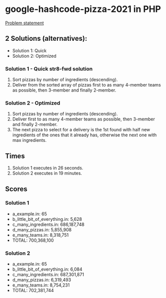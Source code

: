 # google-hashcode-pizza-2021 in PHP

[Problem statement](https://bytefreaks.net/google/hash-code/google-hash-code-2021-practice-problem)

## 2 Solutions (alternatives):
* Solution 1: Quick
* Solution 2: Optimized

### Solution 1 - Quick str8-fwd solution
1. Sort pizzas by number of ingredients (descending).
2. Deliver from the sorted array of pizzas first to as many 4-member teams as possible,
then 3-member and finally 2-member.

### Solution 2 - Optimized
1. Sort pizzas by number of ingredients (descending).
2. Deliver first to as many 4-member teams as possible,
then 3-member and finally 2-member.
3. The next pizza to select for a delivery is the 1st found with half new ingredients
of the ones that it already has, otherwise the next one with max ingredients.

## Times
1. Solution 1 executes in 26 seconds.
2. Solution 2 executes in 19 minutes.

## Scores

### Solution 1
* a_example.in: 65
* b_little_bit_of_everything.in: 5,628
* c_many_ingredients.in: 686,187,748
* d_many_pizzas.in: 5,855,908
* e_many_teams.in: 8,318,751
* TOTAL: 700,368,100

### Solution 2
* a_example.in: 65
* b_little_bit_of_everything.in: 6,084
* c_many_ingredients.in: 687,301,871
* d_many_pizzas.in: 6,319,493
* e_many_teams.in: 8,754,231
* TOTAL: 702,381,744
